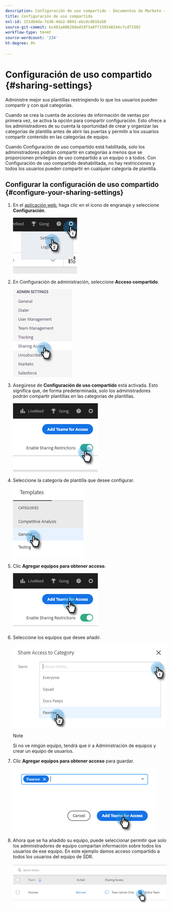 ```yaml
---
description: Configuración de uso compartido - Documentos de Marketo - Documentación del producto
title: Configuración de uso compartido
exl-id: 151d64da-7a36-4da2-8041-ebcdcd016a50
source-git-commit: bc481a80629ded19f3a8ff159540244c7cd73302
workflow-type: tm+mt
source-wordcount: '234'
ht-degree: 0%

---
```


# Configuración de uso compartido {#sharing-settings}

Administre mejor sus plantillas restringiendo lo que los usuarios pueden compartir y con qué categorías.

Cuando se crea la cuenta de acciones de información de ventas por primera vez, se activa la opción para compartir configuración. Esto ofrece a los administradores de su cuenta la oportunidad de crear y organizar las categorías de plantilla antes de abrir las puertas y permitir a los usuarios compartir contenido en las categorías de equipo.

Cuando Configuración de uso compartido está habilitada, solo los administradores podrán compartir en categorías a menos que se proporcionen privilegios de uso compartido a un equipo o a todos. Con Configuración de uso compartido deshabilitada, no hay restricciones y todos los usuarios pueden compartir en cualquier categoría de plantilla.

## Configurar la configuración de uso compartido {#configure-your-sharing-settings}

1. En el [aplicación web](https://toutapp.com/login), haga clic en el icono de engranaje y seleccione **Configuración**.

   ![](assets/sharing-settings-1.png)

1. En Configuración de administración, seleccione **Acceso compartido**.

   ![](assets/sharing-settings-2.png)

1. Asegúrese de **Configuración de uso compartido** está activada. Esto significa que, de forma predeterminada, solo los administradores podrán compartir plantillas en las categorías de plantillas.

   ![](assets/sharing-settings-3.png)

1. Seleccione la categoría de plantilla que desee configurar.

   ![](assets/sharing-settings-4.png)

1. Clic **Agregar equipos para obtener acceso**.

   ![](assets/sharing-settings-5.png)

1. Seleccione los equipos que desee añadir.

   ![](assets/sharing-settings-6.png)

   >[!NOTE]
   >
   >Si no ve ningún equipo, tendrá que ir a Administración de equipos y crear un equipo de usuarios.

1. Clic **Agregar equipos para obtener acceso** para guardar.

   ![](assets/sharing-settings-7.png)

1. Ahora que se ha añadido su equipo, puede seleccionar permitir que solo los administradores de equipo compartan información sobre todos los usuarios de ese equipo. En este ejemplo damos acceso compartido a todos los usuarios del equipo de SDR.

   ![](assets/sharing-settings-8.png)

